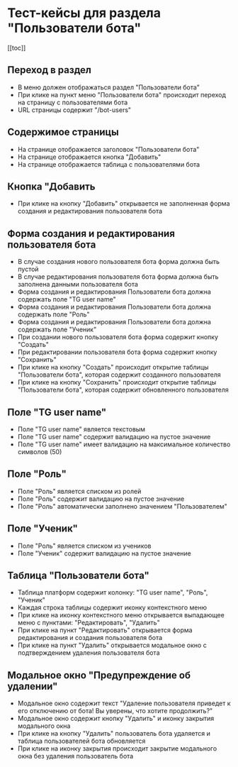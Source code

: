 # Тест-кейсы для раздела "Пользователи бота"

[[toc]]

## Переход в раздел

- В меню должен отображаться раздел "Пользователи бота"
- При клике на пункт меню "Пользователи бота" происходит переход на страницу с пользователями бота
- URL страницы содержит "/bot-users"

## Содержимое страницы

- На странице отображается заголовок "Пользователи бота"
- На страницe отображается кнопка "Добавить"
- На странице отображается таблица с пользователями бота

## Кнопка "Добавить

- При клике на кнопку "Добавить" открывается не заполненная форма создания и редактирования пользователя бота

## Форма создания и редактирования пользователя бота

- В случае создания нового пользователя бота форма должна быть пустой
- В случае редактирования пользователя бота форма должна быть заполнена данными пользователя бота
- Форма создания и редактирования Пользователи бота должна содержать поле "TG user name"
- Форма создания и редактирования Пользователи бота должна содержать поле "Роль"
- Форма создания и редактирования Пользователи бота должна содержать поле "Ученик"
- При создании нового пользователя бота форма содержит кнопку "Создать"
- При редактировании пользователя бота форма содержит кнопку "Сохранить"
- При клике на кнопку "Создать" происходит открытие таблицы "Пользователи бота", которая содержит созданного пользователя
- При клике на кнопку "Сохранить" происходит открытие таблицы "Пользователи бота", которая содержит обновленного пользователя

## Поле "TG user name"

- Поле "TG user name" является текстовым
- Поле "TG user name" содержит валидацию на пустое значение
- Поле "TG user name" имеет валидацию на максимальное количество символов (50)

## Поле "Роль"

- Поле "Роль" является списком из ролей
- Поле "Роль" содержит валидацию на пустое значение
- Поле "Роль" автоматически заполнено значением "Пользователем"

## Поле "Ученик"

- Поле "Роль" является списком из учеников
- Поле "Ученик" содержит валидацию на пустое значение

## Таблица "Пользователи бота"

- Таблица платформ содержит колонку: "TG user name", "Роль", "Ученик"
- Каждая строка таблицы содержит иконку контекстного меню
- При клике на иконку контекстного меню открывается выпадающее меню с пунктами: "Редактировать", "Удалить"
- При клике на пункт "Редактировать" открывается форма редактирования и создания пользователя бота
- При клике на пункт "Удалить" открывается модальное окно с подтверждением удаления пользователя бота

## Модальное окно "Предупреждение об удалении"

- Модальное окно содержит текст "Удаление пользователя приведет к его отключению от бота! Вы уверены, что хотите продолжить?"
- Модальное окно содержит кнопку "Удалить" и иконку закрытия модального окна
- При клике на кнопку "Удалить" пользователь бота удаляется и таблица пользователей бота обновляется
- При клике на иконку закрытия происходит закрытие модального окна без удаления пользователь бота
